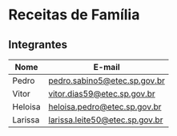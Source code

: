 # Receitas de Família

## Integrantes

Nome | E-mail
-- | --
Pedro | pedro.sabino5@etec.sp.gov.br
Vitor | vitor.dias59@etec.sp.gov.br
Heloisa | heloisa.pedro@etec.sp.gov.br
Larissa | larissa.leite50@etec.sp.gov.br
